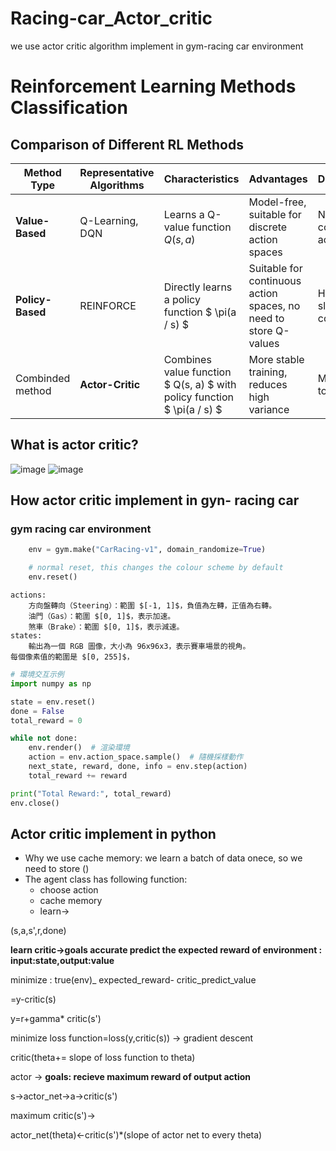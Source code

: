 # Racing-car_Actor_critic
we use actor critic algorithm implement in gym-racing car environment


# Reinforcement Learning Methods Classification

## Comparison of Different RL Methods

| Method Type | Representative Algorithms | Characteristics | Advantages | Disadvantages |
|------------|---------------------------|----------------|------------|--------------|
| **Value-Based** | Q-Learning, DQN | Learns a Q-value function $Q(s, a)$ | Model-free, suitable for discrete action spaces | Not suitable for continuous action spaces |
| **Policy-Based** | REINFORCE | Directly learns a policy function $ \pi(a / s) $ | Suitable for continuous action spaces, no need to store Q-values | High variance, slow convergence |
| Combinded method |  **Actor-Critic**  | Combines value function $ Q(s, a) $ with policy function $ \pi(a / s) $ | More stable training, reduces high variance | More complex to design |


## What is actor critic?
![image](https://hackmd.io/_uploads/rJC2V8Xtyx.png)
![image](https://hackmd.io/_uploads/r1FB7D7K1e.png)

## How actor critic implement in gyn- racing car

### gym racing car environment

```python
    env = gym.make("CarRacing-v1", domain_randomize=True)

    # normal reset, this changes the colour scheme by default
    env.reset()

```


```
actions:
    方向盤轉向（Steering）：範圍 $[-1, 1]$，負值為左轉，正值為右轉。
    油門（Gas）：範圍 $[0, 1]$，表示加速。
    煞車（Brake）：範圍 $[0, 1]$，表示減速。
states:
    輸出為一個 RGB 圖像，大小為 96x96x3，表示賽車場景的視角。
每個像素值的範圍是 $[0, 255]$，
```

```python
# 環境交互示例
import numpy as np

state = env.reset()
done = False
total_reward = 0

while not done:
    env.render()  # 渲染環境
    action = env.action_space.sample()  # 隨機採樣動作
    next_state, reward, done, info = env.step(action)
    total_reward += reward

print("Total Reward:", total_reward)
env.close()


```



## Actor critic implement in python

* Why we use cache memory: we learn a batch of data onece, so we need to store ()
* The agent class has following function:
    * choose action
    * cache memory
    * learn-> 

(s,a,s',r,done)

**learn critic->goals accurate predict the expected reward of environment : input:state,output:value**

minimize : true(env)_ expected_reward- critic_predict_value

=y-critic(s)

y=r+gamma* critic(s')

minimize loss function=loss(y,critic(s)) -> gradient descent

critic(theta+= slope of loss function to theta)


actor -> **goals: recieve maximum reward of output action**

s->actor_net->a->critic(s')

maximum critic(s')->

actor_net(theta)<-critic(s')*(slope of actor net to every theta)


